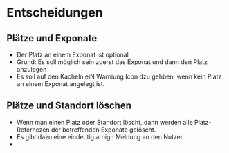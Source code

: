 # Entscheidungen

## Plätze und Exponate
- Der Platz an einem Exponat ist optional
- Grund: Es soll möglich sein zuerst das Exponat und dann den Platz anzulegen
- Es soll auf den Kacheln eiN Warniung Icon dzu gehben, wenn kein Platz an einem Exponat angelegt ist.

## Plätze und Standort löschen
- Wenn man einen Platz oder Standort löscht, dann werden alle Platz-Refernezen der betreffenden Exponate gelöscht.
- Es gibt dazu eine eindeutig arnign Meldung an den Nutzer.
- 
